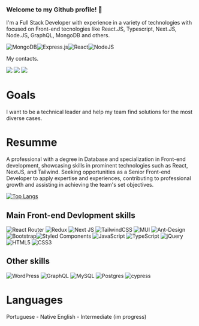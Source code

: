 ### Welcome to my Github profile! 👋

I'm a Full Stack Developer with experience in a variety of technologies with focused on Front-end tecnologies like React.JS, Typescript, Next.JS, Node.JS, GraphQL, MongoDB and others.

![MongoDB](https://img.shields.io/badge/MongoDB-%234ea94b.svg?style=for-the-badge&logo=mongodb&logoColor=white)![Express.js](https://img.shields.io/badge/express.js-%23404d59.svg?style=for-the-badge&logo=express&logoColor=%2361DAFB)![React](https://img.shields.io/badge/react-%2320232a.svg?style=for-the-badge&logo=react&logoColor=%2361DAFB)![NodeJS](https://img.shields.io/badge/node.js-6DA55F?style=for-the-badge&logo=node.js&logoColor=white) 


My contacts.

[<img src="https://img.shields.io/badge/linkedin-%230077B5.svg?&style=for-the-badge&logo=linkedin&logoColor=white" />](https://www.linkedin.com/in/rafael-estevam-de-oliveira/) [<img src="https://img.shields.io/badge/Gmail-D14836?style=for-the-badge&logo=gmail&logoColor=white" />](mailto:rafael.estevamdeisng@gmail.com) [<img src="https://img.shields.io/badge/github-%23121011.svg?style=for-the-badge&logo=github&logoColor=white" />](https://github.com/RafaelEstevam)

# Goals

I want to be a technical leader and help my team find solutions for the most diverse cases.


# Resumme

A professional with a degree in Database and specialization in Front-end development, showcasing skills in prominent technologies such as React, NextJS, and Tailwind. Seeking opportunities as a Senior Front-end Developer to apply expertise and experiences, contributing to professional growth and assisting in achieving the team's set objectives. 

[![Top Langs](https://github-readme-stats.vercel.app/api/top-langs/?username=rafaelestevam&hide_progress=true&theme=midnight-purple)](https://github.com/rafaelestevam/github-readme-stats)

## Main Front-end Devlopment skills

![React Router](https://img.shields.io/badge/React_Router-CA4245?style=for-the-badge&logo=react-router&logoColor=white) ![Redux](https://img.shields.io/badge/redux-%23593d88.svg?style=for-the-badge&logo=redux&logoColor=white) ![Next JS](https://img.shields.io/badge/Next-black?style=for-the-badge&logo=next.js&logoColor=white) ![TailwindCSS](https://img.shields.io/badge/tailwindcss-%2338B2AC.svg?style=for-the-badge&logo=tailwind-css&logoColor=white) ![MUI](https://img.shields.io/badge/MUI-%230081CB.svg?style=for-the-badge&logo=mui&logoColor=white) ![Ant-Design](https://img.shields.io/badge/-AntDesign-%230170FE?style=for-the-badge&logo=ant-design&logoColor=white) ![Bootstrap](https://img.shields.io/badge/bootstrap-%23563D7C.svg?style=for-the-badge&logo=bootstrap&logoColor=white)![Styled Components](https://img.shields.io/badge/styled--components-DB7093?style=for-the-badge&logo=styled-components&logoColor=white) ![JavaScript](https://img.shields.io/badge/javascript-%23323330.svg?style=for-the-badge&logo=javascript&logoColor=%23F7DF1E) ![TypeScript](https://img.shields.io/badge/typescript-%23007ACC.svg?style=for-the-badge&logo=typescript&logoColor=white) ![jQuery](https://img.shields.io/badge/jquery-%230769AD.svg?style=for-the-badge&logo=jquery&logoColor=white) ![HTML5](https://img.shields.io/badge/html5-%23E34F26.svg?style=for-the-badge&logo=html5&logoColor=white) ![CSS3](https://img.shields.io/badge/css3-%231572B6.svg?style=for-the-badge&logo=css3&logoColor=white)

## Other skills
![WordPress](https://img.shields.io/badge/WordPress-%23117AC9.svg?style=for-the-badge&logo=WordPress&logoColor=white) ![GraphQL](https://img.shields.io/badge/-GraphQL-E10098?style=for-the-badge&logo=graphql&logoColor=white) ![MySQL](https://img.shields.io/badge/mysql-%2300f.svg?style=for-the-badge&logo=mysql&logoColor=white) ![Postgres](https://img.shields.io/badge/postgres-%23316192.svg?style=for-the-badge&logo=postgresql&logoColor=white) ![cypress](https://img.shields.io/badge/-cypress-%23E5E5E5?style=for-the-badge&logo=cypress&logoColor=058a5e)

# Languages

Portuguese - Native
English - Intermediate (im progress)
